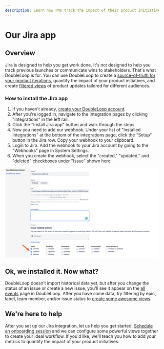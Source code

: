 ```yaml
---
description: Learn how PMs track the impact of their product initiatives.
---
```


# Our Jira app

## Overview

Jira is designed to help you get work done. It's not designed to help you track previous launches or communicate wins to stakeholders. That's what DoubleLoop is for. You can use DoubleLoop to create a [source-of-truth for your product iterations](../use-cases/a-system-of-record-for-product-iterations.md), quantify the impact of your product initiatives, and create [filtered views](filtering-and-saving-views.md) of product updates tailored for different audiences.

### How to install the Jira app

1. If you haven't already, [create your DoubleLoop account](https://app.doubleloop.app/sign_up).
2. After you're logged in, navigate to the Integration pages by clicking "Integrations" in the left rail.
3. Click the "Install Jira app" button and walk through the steps.
4. Now you need to add our webhook. Under your list of "Installed Integrations" at the bottom of the integrations page, click the "Setup" button in the Jira row. Copy your webhook to your clipboard.
5. Login to Jira. Add the webhook to your Jira account by going to the "Webhooks" page in System Settings.
6. When you create the webhook, select the "created," "updated," and "deleted" checkboxes under "Issue" shown here:

![](../.gitbook/assets/image%20%283%29.png)

## Ok, we installed it. Now what?

DoubleLoop doesn't import historical data yet, but after you change the status of an issue or create a new issue,  you'll see it appear on the [all events](https://app.doubleloop.app/events) page in DoubleLoop. After you have some data, try filtering by epic, label, team member, and/or issue status to [create some awesome views](filtering-and-saving-views.md).

## We're here to help

After you set up our Jira integration, let us help you get started. [Schedule an onboarding session](https://calendly.com/doubleloop/onboarding?back=1&month=2021-04) and we can configure some powerful views together to create your ideal workflow. If you'd like, we'll teach you how to add your metrics to quantify the impact of your product initiatives.

